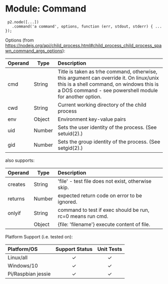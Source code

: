 # Module: Command

     p2.node([...])
       .command('a command', options, function (err, stdout, stderr) { ... });

Options (from https://nodejs.org/api/child_process.html#child_process_child_process_spawn_command_args_options):

| Operand    | Type   | Description                                                |
|:-----------|--------|:-----------------------------------------------------------|
| cmd        | String | Title is taken as trhe command, otherwise, this argument can override it. On linux/unix this is a shell command, on windows this is a DOS command - see powershell module for another option. |
| cwd        | String | Current working directory of the child process |
| env        | Object | Environment key-value pairs |
| uid        | Number | Sets the user identity of the process. (See setuid(2).) |
| gid        | Number | Sets the group identity of the process. (See setgid(2).) |

also supports:

| Operand    | Type   | Description                                                |
|:-----------|--------|:-----------------------------------------------------------|
| creates    | String | 'file' - test file does not exist, otherwise skip.         |
| returns    | Number |  expected return code on error to be ignored.              |
| onlyif     | String | command to test if exec should be run, rc=0 means run cmd. |
|            | Object | {file: 'filename'} execute content of file.   |

Platform Support (i.e. tested on):

| Platform/OS | Support Status | Unit Tests |
|:------------|:--------------:|:----------:|
| Linux/all   | &#x2713; | &#x2713; |
| Windows/10  | &#x2713; | &#x2713; |
| Pi/Raspbian jessie  | &#x2713; | &#x2713; |
